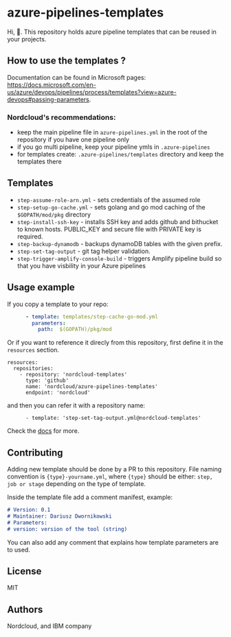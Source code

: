 # azure-pipelines-templates

Hi, 👋. This repository holds azure pipeline templates that can be reused in your projects. 

## How to use the templates ?

Documentation can be found in Microsoft pages: https://docs.microsoft.com/en-us/azure/devops/pipelines/process/templates?view=azure-devops#passing-parameters. 

### Nordcloud's recommendations:

* keep the main pipeline file in `azure-pipelines.yml` in the root of the repository if you have one pipeline only
* if you go multi pipeline, keep your pipeline ymls in `.azure-pipelines` 
* for templates create: `.azure-pipelines/templates` directory and keep the templates there

## Templates

* `step-assume-role-arn.yml` - sets credentials of the assumed role
* `step-setup-go-cache.yml` - sets golang and go mod caching of the `$GOPATH/mod/pkg` directory
* `step-install-ssh-key` - installs SSH key and adds github and bithucket to known hosts. PUBLIC_KEY and secure file with PRIVATE key is required.
* `step-backup-dynamodb` - backups dynamoDB tables with the given prefix.
* `step-set-tag-output` - git tag helper validation.
* `step-trigger-amplify-console-build` - triggers Amplify pipeline build so that you have visbility in your Azure pipelines


## Usage example

If you copy a template to your repo:

```yaml
      - template: templates/step-cache-go-mod.yml
        parameters:
          path:  $(GOPATH)/pkg/mod
```


Or if you want to reference it direcly from this repository, first define it in the `resources` section. 

```
resources:
  repositories:
    - repository: 'nordcloud-templates'
      type: 'github'
      name: 'nordcloud/azure-pipelines-templates'
      endpoint: 'nordcloud'
```      

and then you can refer it with a repository name:

```
      - template: 'step-set-tag-output.yml@nordcloud-templates'
```

Check the [docs](https://docs.microsoft.com/en-us/azure/devops/pipelines/process/templates?view=azure-devops#using-other-repositories) for more. 


## Contributing 

Adding new template should be done by a PR to this repository. File naming convention is `{type}-yourname.yml`, where `{type}` should be either: `step, job or stage` depending on the type of template. 

Inside the template file add a comment manifest, example:

```markdown
# Version: 0.1
# Maintainer: Dariusz Dwornikowski
# Parameters:
# version: version of the tool (string)
```

You can also add any comment that explains how template parameters are to used.

## License 

MIT

## Authors 

Nordcloud, and IBM company

